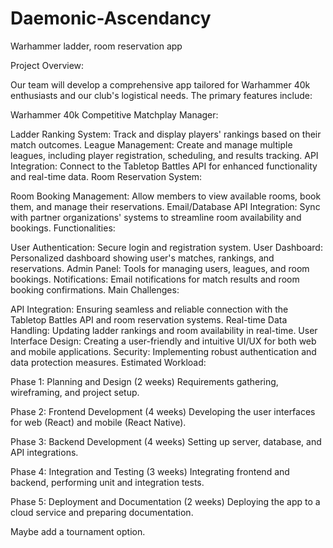 # Daemonic-Ascendancy
Warhammer ladder, room reservation app

Project Overview:

Our team will develop a comprehensive app tailored for Warhammer 40k enthusiasts and our club's logistical needs. The primary features include:

Warhammer 40k Competitive Matchplay Manager:

Ladder Ranking System: Track and display players' rankings based on their match outcomes.
League Management: Create and manage multiple leagues, including player registration, scheduling, and results tracking.
API Integration: Connect to the Tabletop Battles API for enhanced functionality and real-time data.
Room Reservation System:

Room Booking Management: Allow members to view available rooms, book them, and manage their reservations.
Email/Database API Integration: Sync with partner organizations' systems to streamline room availability and bookings.
Functionalities:

User Authentication: Secure login and registration system.
User Dashboard: Personalized dashboard showing user's matches, rankings, and reservations.
Admin Panel: Tools for managing users, leagues, and room bookings.
Notifications: Email notifications for match results and room booking confirmations.
Main Challenges:

API Integration: Ensuring seamless and reliable connection with the Tabletop Battles API and room reservation systems.
Real-time Data Handling: Updating ladder rankings and room availability in real-time.
User Interface Design: Creating a user-friendly and intuitive UI/UX for both web and mobile applications.
Security: Implementing robust authentication and data protection measures.
Estimated Workload:

Phase 1: Planning and Design (2 weeks)
Requirements gathering, wireframing, and project setup.

Phase 2: Frontend Development (4 weeks)
Developing the user interfaces for web (React) and mobile (React Native).

Phase 3: Backend Development (4 weeks)
Setting up server, database, and API integrations.

Phase 4: Integration and Testing (3 weeks)
Integrating frontend and backend, performing unit and integration tests.

Phase 5: Deployment and Documentation (2 weeks)
Deploying the app to a cloud service and preparing documentation.

Maybe add a tournament option.
